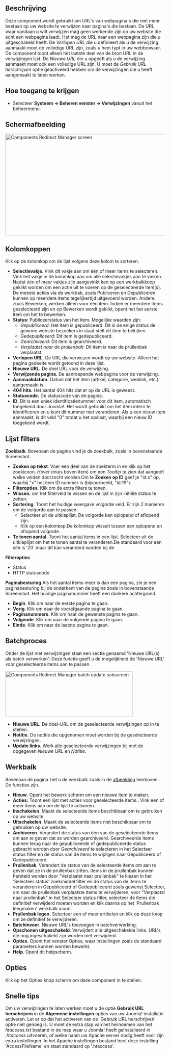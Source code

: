 <!-- Filename: Help4.x:Redirects:_Links / Display title: Verwijzingen: Links -->

## Beschrijving

Deze component wordt gebruikt om URL's van webpagina's die niet meer
bestaan op uw website te verwijzen naar pagina's die bestaan. De URL
waar vandaan u wilt verwijzen mag geen werkende zijn op uw website die
echt een webpagina laadt. Het mag de URL naar een webpagina zijn die u
uitgeschakeld heeft. De *Verlopen URL* die u definieert als u de
verwijzing aanmaakt moet de volledige URL zijn, zoals u hem typt in uw
webbrowser. De component toont alleen het laatste deel van de bron URL
in de verwijzingen lijst. De *Nieuwe URL* die u opgeeft als u de
verwijzing aanmaakt moet ook een volledige URL zijn. U moet de *Gebruik
URL herschrijven* optie geactiveerd hebben om de verwijzingen die u
heeft aangemaakt te laten werken.

## Hoe toegang te krijgen

- Selecteer **Systeem → Beheren venster → Verwijzingen** vanuit
  het beheermenu.

## Schermafbeelding

<img
src="https://docs.joomla.org/images/thumb/0/0e/Help-4x-Components-Redirect-Manager-screen-nl.png/800px-Help-4x-Components-Redirect-Manager-screen-nl.png"
decoding="async"
srcset="https://docs.joomla.org/images/thumb/0/0e/Help-4x-Components-Redirect-Manager-screen-nl.png/1200px-Help-4x-Components-Redirect-Manager-screen-nl.png 1.5x, https://docs.joomla.org/images/0/0e/Help-4x-Components-Redirect-Manager-screen-nl.png 2x"
data-file-width="1299" data-file-height="518" width="800" height="319"
alt="Components Redirect Manager screen" />

## Kolomkoppen

Klik op de kolomkop om de lijst volgens deze kolom te sorteren.

- **Selectievakje**. Vink dit vakje aan om één of meer items te
  selecteren. Vink het vakje in de kolomkop aan om alle selectievakjes
  aan te vinken. Nadat één of meer vakjes zijn aangevinkt kan op een
  werkbalkknop geklikt worden om een actie uit te voeren op de
  geselecteerde item(s). De meeste acties via de werkbak, zoals
  Publiceren en Depubliceren kunnen op meerdere items tegelijkertijd
  uitgevoerd worden. Andere, zoals Bewerken, werken alleen voor één
  item. Indien er meerdere items geselecteerd zijn en op Bewerken wordt
  geklikt, opent het het eerste item om het te bewerken.
- **Status**: Publiceerstatus van het item. Mogelijke waarden zijn:
  - *Gepubliceerd*: Het item is gepubliceerd. Dit is de enige status de
    gewone website bezoekers in staat stelt dit item te bekijken.
  - *Gedepubliceerd*: Dit item is gedepubliceerd.
  - *Gearchiveerd*: Dit item is gearchiveerd.
  - *Verplaatst naar de prullenbak*: Dit item is naar de prullenbak
    verplaatst.
- **Verlopen URL.** De URL die verwezen wordt op uw website. Alleen het
  pagina gedeelte wordt getoond in deze lijst.
- **Nieuwe URL.** De doel URL voor de verwijzing.
- **Verwijzende pagina.** De aanroepende webpagina voor de verwijzing.
- **Aanmaakdatum.** Datum dat het item (artikel, categorie, weblink,
  etc.) aangemaakt is.
- **404 hits.** Het aantal 404 hits dat er op de URL is geweest.
- **Statuscode.** De statuscode van de pagina.
- **ID**. Dit is een uniek identificatienummer voor dit item,
  automatisch toegekend door Joomla!. Het wordt gebruikt om het item
  intern te identificeren en u kunt dit nummer niet veranderen. Als u
  een nieuw item aanmaakt, is dit veld "0" totdat u het opslaat, waarbij
  een nieuw ID toegekend wordt.

## Lijst filters

**Zoekbalk**. Bovenaan de pagina vind je de zoekbalk, zoals in
bovenstaande Screenshot.

- **Zoeken op tekst**. Voer een deel van de zoekterm in en klik op het
  zoekicoon. *Hover* (muis boven item) om een *Tooltip* te zien dat
  aangeeft welke velden doorzocht worden.Om te **Zoeken op ID** geef je
  "id:x" op, waarbij "x" het item ID nummer is (bijvoorbeeld, "id:19").
- **Filteropties**. Klik om de extra filters te tonen.
- **Wissen.** om het filterveld te wissen en de lijst in zijn initiële
  status te zetten.
- **Sortering**. Toont het huidige weergave volgorde veld. Er zijn 2
  manieren om de volgorde aan te passen:
  - Selecteer uit de uitklaplijst. De volgorde kan oplopend of aflopend
    zijn.
  - Klik op een kolomkop.De kolomkop wisselt tussen een oplopend en
    aflopend volgorde.
- **Te tonen aantal.** Toont het aantal items in een lijst. Selecteer
  uit de uitklaplijst om het te tonen aantal te veranderen.De standaard
  voor een site is '20' maar dit kan veranderd worden bij de

**Filteropties**

- Status
- HTTP statuscode

**Paginabesturing** Als het aantal items meer is dan een pagina, zie je
een paginabesturing bij de onderkant van de pagina zoals in bovenstaande
Screenshot. Het huidige paginanummer heeft een donkere
achtergrond.

- **Begin**. Klik om naar de eerste pagina te gaan.
- **Vorig**. Klik om naar de voorafgaande pagina te gaan.
- **Paginanummers**. Klik om naar de gewenste pagina te gaan.
- **Volgende**. Klik om naar de volgende pagina te gaan.
- **Einde**. Klik om naar de laatste pagina te gaan.

## Batchproces

Onder de lijst met verwijzingen staat een sectie genaamd 'Nieuwe URL(s)
als batch verwerken'. Deze functie geeft u de mogelijkheid de 'Nieuwe
URL' voor geselecteerde items aan te passen.

<img
src="https://docs.joomla.org/images/thumb/b/b5/Help-4x-Components-Redirect-Manager-batch_update-subscreen-nl.png/400px-Help-4x-Components-Redirect-Manager-batch_update-subscreen-nl.png"
decoding="async"
srcset="https://docs.joomla.org/images/thumb/b/b5/Help-4x-Components-Redirect-Manager-batch_update-subscreen-nl.png/600px-Help-4x-Components-Redirect-Manager-batch_update-subscreen-nl.png 1.5x, https://docs.joomla.org/images/b/b5/Help-4x-Components-Redirect-Manager-batch_update-subscreen-nl.png 2x"
data-file-width="696" data-file-height="248" width="400" height="143"
alt="Components Redirect Manager batch update subscreen" />

- **Nieuwe URL.** De doel-URL om de geselecteerde verwijzingen op in te
  stellen.
- **Notitie.** De notitie die opgenomen moet worden bij de geselecteerde
  verwijzingen.
- **Update links.** Werk alle geselecteerde verwijzingen bij met de
  opgegeven *Nieuwe URL* en *Notitie*.

## Werkbalk

Bovenaan de pagina ziet u de werkbalk zoals in de
[afbeelding](#Schermafbeelding) hierboven. De functies zijn.

- **Nieuw**. Opent het bewerk scherm om een nieuwe item te maken.
- **Acties:** Toont een lijst met acties voor geselecteerde items.. Vink
  een of meer items aan om de lijst te activeren.
- **Inschakelen**. Maakt de selecteerde items beschikbaar om te
  gebruiken op uw website.
- **Uitschakelen**. Maakt de selecteerde items niet beschikbaar om te
  gebruiken op uw website.
- **Archiveren**. Verandert de status van één van de geselecteerde items
  om aan te geven dat ze worden gearchiveerd. Gearchiveerde items kunnen
  terug naar de gepubliceerde of gedepubliceerde status gebracht worden
  door *Gearchiveerd* te selecteren in het Selecteer status filter en de
  status van de items te wijzigen naar Gepubliceerd of Gedepubliceerd.
- **Prullenbak**. Verandert de status van de selecteerde items om aan te
  geven dat ze in de prullenbak zitten. Items in de prullenbak kunnen
  hersteld worden door "Verplaatst naar prullenbak" te kiezen in het
  'Selecteer status' zoekmiddel filter en de status van de items te
  veranderen in Gepubliceerd of Gedepubliceerd zoals gewenst.Selecteer,
  om naar de prullenbak verplaatste items te verwijderen, voor
  "Verplaatst naar prullenbak" in het Selecteer status filter, selecteer
  de items die definitief verwijderd moeten worden en klik daarna op het
  'Prullenbak leegmaken' werkbalk icoon.
- **Prullenbak legen.** Selecteer een of meer artikelen en klik op deze
  knop om ze definitief te verwijderen.
- **Batchinvoer**. Nieuwe URL's toevoegen in batchverwerking.
- **Opschonen uitgeschakeld**. Verwijdert alle uitgeschakelde links.
  URL's die nog ingeschakeld zijn worden niet verwijderd.
- **Opties.** Opent het venster Opties, waar instellingen zoals de
  standaard parameters kunnen worden bewerkt.
- **Help**. Opent dit helpscherm.

## Opties

Klik op het
Opties
knop scherm om deze component in te stellen.

## Snelle tips

Om uw verwijzingen te laten werken moet u de optie **Gebruik URL
herschrijven** in de **Algemene instellingen** opties van uw Joomla!
installatie activeren. Let er op dat het activeren van de 'Gebruik URL
herschrijven' optie niet genoeg is. U moet de extra stap van het
hernoemen van het *htaccess.txt* bestand in de map waar u Joomla! heeft
geïnstalleerd in *.htaccess* uitvoeren, of welke naam uw Apache server
nodig heeft voor zijn extra instellingen. In het Apache instellingen
bestand heet deze instelling 'AccessFileName' en staat standaard op
'.htaccess'.
